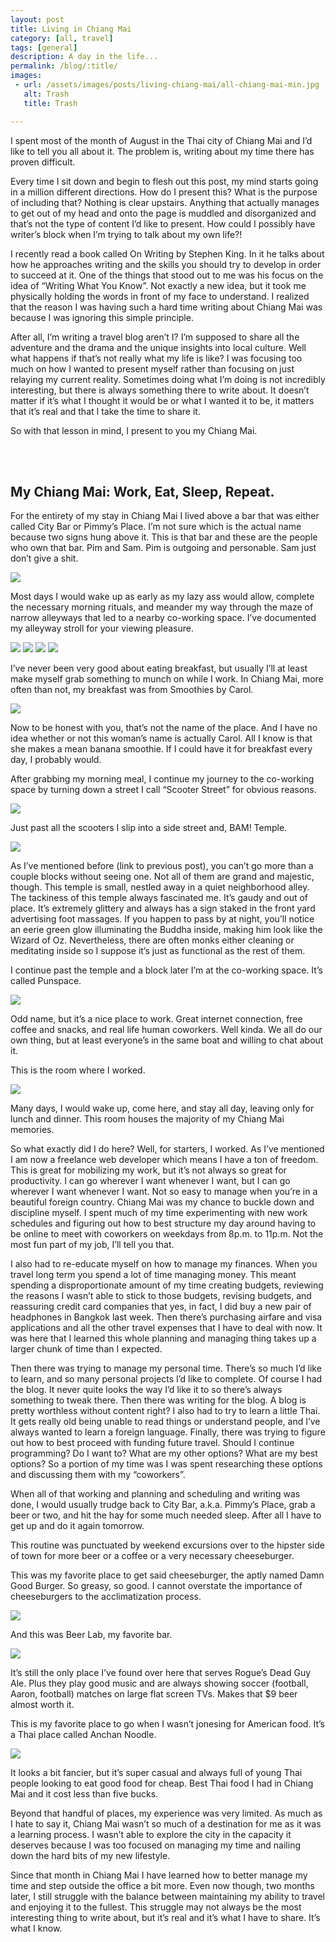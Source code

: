 ```yaml
---
layout: post
title: Living in Chiang Mai
category: [all, travel]
tags: [general]
description: A day in the life...
permalink: /blog/:title/
images:
 - url: /assets/images/posts/living-chiang-mai/all-chiang-mai-min.jpg
   alt: Trash
   title: Trash

---
```


I spent most of the month of August in the Thai city of Chiang Mai and I’d like to tell you all about it. The problem is, writing about my time there has proven difficult.

Every time I sit down and begin to flesh out this post, my mind starts going in a million different directions. How do I present this? What is the purpose of including that? Nothing is clear upstairs. Anything that actually manages to get out of my head and onto the page is muddled and disorganized and that’s not the type of content I’d like to present. How could I possibly have writer’s block when I’m trying to talk about my own life?!

I recently read a book called On Writing by Stephen King. In it he talks about how he approaches writing and the skills you should try to develop in order to succeed at it. One of the things that stood out to me was his focus on the idea of “Writing What You Know”. Not exactly a new idea, but it took me physically holding the words in front of my face to understand. I realized that the reason I was having such a hard time writing about Chiang Mai was because I was ignoring this simple principle.

After all, I’m writing a travel blog aren’t I? I’m supposed to share all the adventure and the drama and the unique insights into local culture. Well what happens if that’s not really what my life is like? I was focusing too much on how I wanted to present myself rather than focusing on just relaying my current reality. Sometimes doing what I’m doing is not incredibly interesting, but there is always something there to write about. It doesn’t matter if it’s what I thought it would be or what I wanted it to be, it matters that it’s real and that I take the time to share it.

So with that lesson in mind, I present to you my Chiang Mai.

<br/><br/>

## My Chiang Mai: Work, Eat, Sleep, Repeat.

For the entirety of my stay in Chiang Mai I lived above a bar that was either called City Bar or Pimmy’s Place. I’m not sure which is the actual name because two signs hung above it. This is that bar and these are the people who own that bar. Pim and Sam. Pim is outgoing and personable. Sam just don’t give a shit.

<div class="post-image-insert">
<img class="post-image-insert" src="/assets/images/posts/living-chiang-mai/pimmys-place-min.jpg">
</div>

Most days I would wake up as early as my lazy ass would allow, complete the necessary morning rituals, and meander my way through the maze of narrow alleyways that led to a nearby co-working space. I’ve documented my alleyway stroll for your viewing pleasure.

<div class="quad-image-block">
  <img src="/assets/images/posts/living-chiang-mai/pim-scooter.jpg">
  <img src="/assets/images/posts/living-chiang-mai/alley-dog.jpg">
  <img src="/assets/images/posts/living-chiang-mai/tiny-alley.jpg">
  <img src="/assets/images/posts/living-chiang-mai/alt-route.jpg">
</div>

I’ve never been very good about eating breakfast, but usually I’ll at least make myself grab something to munch on while I work. In Chiang Mai, more often than not, my breakfast was from Smoothies by Carol.

<div class="post-image-insert">
<img src="/assets/images/posts/living-chiang-mai/carol-smile.jpg">
</div>

Now to be honest with you, that’s not the name of the place. And I have no idea whether or not this woman’s name is actually Carol. All I know is that she makes a mean banana smoothie. If I could have it for breakfast every day, I probably would.

After grabbing my morning meal, I continue my journey to the co-working space by turning down a street I call “Scooter Street” for obvious reasons.

<div class="post-image-insert">
<img src="/assets/images/posts/living-chiang-mai/scooter-street-min.jpg">
</div>

Just past all the scooters I slip into a side street and, BAM! Temple. 

<div class="post-image-insert">
<img src="/assets/images/posts/living-chiang-mai/alley-temple-min.jpg">
</div>

As I’ve mentioned before (link to previous post), you can’t go more than a couple blocks without seeing one. Not all of them are grand and majestic, though. This temple is small, nestled away in a quiet neighborhood alley. The tackiness of this temple always fascinated me. It’s gaudy and out of place. It’s extremely glittery and always has a sign staked in the front yard advertising foot massages. If you happen to pass by at night, you’ll notice an eerie green glow illuminating the Buddha inside, making him look like the Wizard of Oz. Nevertheless, there are often monks either cleaning or meditating inside so I suppose it’s just as functional as the rest of them.

I continue past the temple and a block later I’m at the co-working space. It’s called Punspace. 

<div class="post-image-insert">
<img src="/assets/images/posts/living-chiang-mai/pun-alley-min.jpg">
</div>

Odd name, but it’s a nice place to work. Great internet connection, free coffee and snacks, and real life human coworkers. Well kinda. We all do our own thing, but at least everyone’s in the same boat and willing to chat about it.

This is the room where I worked. 

<div class="post-image-insert">
<img src="/assets/images/posts/living-chiang-mai/pun-inside-min.jpg">
</div>

Many days, I would wake up, come here, and stay all day, leaving only for lunch and dinner. This room houses the majority of my Chiang Mai memories.

So what exactly did I do here? Well, for starters, I worked. As I’ve mentioned I am now a freelance web developer which means I have a ton of freedom. This is great for mobilizing my work, but it’s not always so great for productivity. I can go wherever I want whenever I want, but I can go wherever I want whenever I want. Not so easy to manage when you’re in a beautiful foreign country. Chiang Mai was my chance to buckle down and discipline myself. I spent much of my time experimenting with new work schedules and figuring out how to best structure my day around having to be online to meet with coworkers on weekdays from 8p.m. to 11p.m. Not the most fun part of my job, I’ll tell you that.

I also had to re-educate myself on how to manage my finances. When you travel long term you spend a lot of time managing money. This meant spending a disproportionate amount of my time creating budgets, reviewing the reasons I wasn’t able to stick to those budgets, revising budgets, and reassuring credit card companies that yes, in fact, I did buy a new pair of headphones in Bangkok last week. Then there’s purchasing airfare and visa applications and all the other travel expenses that I have to deal with now. It was here that I learned this whole planning and managing thing takes up a larger chunk of time than I expected.

Then there was trying to manage my personal time. There’s so much I’d like to learn, and so many personal projects I’d like to complete. Of course I had the blog. It never quite looks the way I’d like it to so there’s always something to tweak there. Then there was writing for the blog. A blog is pretty worthless without content right? I also had to try to learn a little Thai. It gets really old being unable to read things or understand people, and I’ve always wanted to learn a foreign language. Finally, there was trying to figure out how to best proceed with funding future travel. Should I continue programming? Do I want to? What are my other options? What are my best options? So a portion of my time was I was spent researching these options and discussing them with my “coworkers”.

When all of that working and planning and scheduling and writing was done, I would usually trudge back to City Bar, a.k.a. Pimmy’s Place, grab a beer or two, and hit the hay for some much needed sleep. After all I have to get up and do it again tomorrow.

This routine was punctuated by weekend excursions over to the hipster side of town for more beer or a coffee or a very necessary cheeseburger. 

This was my favorite place to get said cheeseburger, the aptly named Damn Good Burger. So greasy, so good. I cannot overstate the importance of cheeseburgers to the acclimatization process.

<div class="post-image-insert">
<img src="/assets/images/posts/living-chiang-mai/best-burger-min.jpg">
</div>

And this was Beer Lab, my favorite bar.

<div class="post-image-insert">
<img src="/assets/images/posts/living-chiang-mai/best-bar-min.jpg">
</div>

It’s still the only place I’ve found over here that serves Rogue’s Dead Guy Ale. Plus they play good music and are always showing soccer (football, Aaron, football) matches on large flat screen TVs. Makes that $9 beer almost worth it.

This is my favorite place to go when I wasn’t jonesing for American food. It’s a Thai place called Anchan Noodle. 

<div class="post-image-insert">
  <img src="/assets/images/posts/living-chiang-mai/best-thai-min.jpg">
</div>

It looks a bit fancier, but it’s super casual and always full of young Thai people looking to eat good food for cheap. Best Thai food I had in Chiang Mai and it cost less than five bucks.

Beyond that handful of places, my experience was very limited. As much as I hate to say it, Chiang Mai wasn’t so much of a destination for me as it was a learning process. I wasn’t able to explore the city in the capacity it deserves because I was too focused on managing my time and nailing down the hard bits of my new lifestyle.

Since that month in Chiang Mai I have learned how to better manage my time and step outside the office a bit more. Even now though, two months later, I still struggle with the balance between maintaining my ability to travel and enjoying it to the fullest. This struggle may not always be the most interesting thing to write about, but it’s real and it’s what I have to share. It’s what I know.




